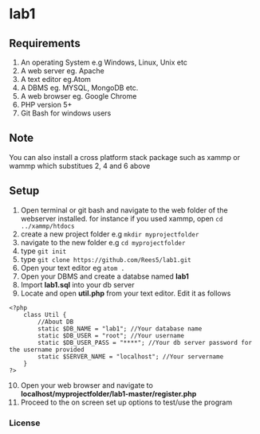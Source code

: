 # lab1

Requirements
-----
1. An operating System e.g Windows, Linux, Unix etc
2. A web server eg. Apache
3. A text editor eg.Atom
4. A DBMS eg. MYSQL, MongoDB etc.
5. A web browser eg. Google Chrome
6. PHP version 5+
7. Git Bash for windows users

Note
-----
You can also install a cross platform stack package such as xammp or wammp which substitues 2, 4 and 6 above

Setup
-----
1. Open terminal or git bash and navigate to the web folder of the webserver installed.
for instance if you used xammp, open `cd ../xammp/htdocs`
2. create a new project folder e.g `mkdir myprojectfolder`
3. navigate to the new folder e.g `cd myprojectfolder`
4. type `git init`
5. type `git clone https://github.com/Rees5/lab1.git`
6. Open your text editor eg `atom .`
7. Open your DBMS and create a databse named **lab1**
8. Import **lab1.sql** into your db server
9. Locate and open **util.php** from your text editor. Edit it as follows
```
<?php
	class Util {
        //About DB
        static $DB_NAME = "lab1"; //Your database name
        static $DB_USER = "root"; //Your username
        static $DB_USER_PASS = "****"; //Your db server password for the username provided
        static $SERVER_NAME = "localhost"; //Your servername
	}
?>

```
10. Open your web browser and navigate to **localhost/myprojectfolder/lab1-master/register.php**
11. Proceed to the on screen set up options to test/use the program


### License

